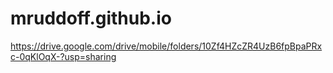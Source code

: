 # mruddoff.github.io


https://drive.google.com/drive/mobile/folders/10Zf4HZcZR4UzB6fpBpaPRxc-0qKlOqX-?usp=sharing
